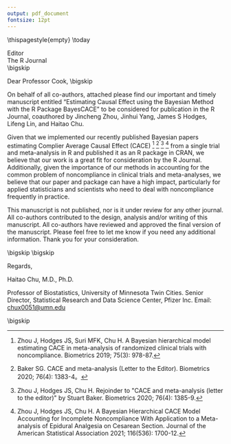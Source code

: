 ```yaml
---
output: pdf_document
fontsize: 12pt
---
```


\thispagestyle{empty}
\today

Editor   
The R Journal  
\bigskip

Dear Professor Cook,
\bigskip

On behalf of all co-authors, attached please find our important and timely manuscript entitled “Estimating Causal Effect using the Bayesian Method with the R Package BayesCACE” to be considered for publication in the R Journal, coauthored by Jincheng Zhou, Jinhui Yang, James S Hodges, Lifeng Lin, and Haitao Chu. 

Given that we implemented our recently published Bayesian papers estimating Complier Average Causal Effect (CACE) [^1] [^2] [^3] [^4] from a single trial and meta-analysis in R and published it as an R package in CRAN, we believe that our work is a great fit for consideration by the R Journal. Additionally, given the importance of our methods in accounting for the common problem of noncompliance in clinical trials and meta-analyses, we believe that our paper and package can have a high impact, particularly for applied statisticians and scientists who need to deal with noncompliance frequently in practice.

This manuscript is not published, nor is it under review for any other journal. All co-authors contributed to the design, analysis and/or writing of this manuscript. All co-authors have reviewed and approved the final version of the manuscript. Please feel free to let me know if you need any additional information. Thank you for your consideration.


\bigskip
\bigskip

Regards,
    
    
    
Haitao Chu, M.D., Ph.D.

Professor of Biostatistics, University of Minnesota Twin Cities.
Senior Director, Statistical Research and Data Science Center, Pfizer Inc.
Email: chux0051@umn.edu

\bigskip

[^1]: Zhou J, Hodges JS, Suri MFK, Chu H. A Bayesian hierarchical model estimating CACE in meta-analysis of randomized clinical trials with noncompliance. Biometrics 2019; 75(3): 978-87.
[^2]: Baker SG. CACE and meta-analysis (Letter to the Editor). Biometrics 2020; 76(4): 1383-4。
[^3]: Zhou J, Hodges JS, Chu H. Rejoinder to "CACE and meta-analysis (letter to the editor)" by Stuart Baker. Biometrics 2020; 76(4): 1385-9. 
[^4]: Zhou J, Hodges JS, Chu H. A Bayesian Hierarchical CACE Model Accounting for Incomplete Noncompliance With Application to a Meta-analysis of Epidural Analgesia on Cesarean Section. Journal of the American Statistical Association 2021; 116(536): 1700-12. 


